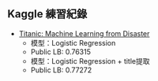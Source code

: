 ## Kaggle 練習紀錄

- [Titanic: Machine Learning from Disaster](./titanic)  
  - 模型：Logistic Regression
  - Public LB: 0.76315  
  - 模型：Logistic Regression + title提取
  - Public LB: 0.77272  